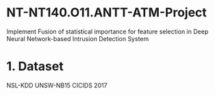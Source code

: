 # NT-NT140.O11.ANTT-ATM-Project
Implement Fusion of statistical importance for feature selection in Deep Neural Network-based Intrusion Detection System

# 1. Dataset
NSL-KDD
UNSW-NB15
CICIDS 2017

